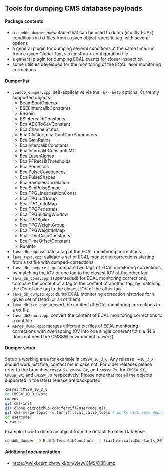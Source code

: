 ## Tools for dumping CMS database payloads

#### Package contents
   * a `conddb_dumper` executable that can be used to dump (mostly ECAL)
     conditions in txt files from a given object-specific tag, with several options
   * a general plugin for dumping several conditions at the same time/run
     from a given Global Tag, via cmsRun + configuration file.
   * a general plugin for dumping ECAL events for closer inspection
   * some utilities developed for the monitoring of the ECAL laser monitoring corrections

#### Dumper list
   * `conddb_dumper.cpp`: self-explicative via the `-h/--help` options. Currently supported objects: 
     * BeamSpotObjects
     * ESEEIntercalibConstants
     * ESGain
     * ESIntercalibConstants
     * EcalADCToGeVConstant
     * EcalChannelStatus
     * EcalClusterLocalContCorrParameters
     * EcalGainRatios
     * EcalIntercalibConstants
     * EcalIntercalibConstantsMC
     * EcalLaserAlphas
     * EcalPFRecHitThresholds
     * EcalPedestals
     * EcalPulseCovariances
     * EcalPulseShapes
     * EcalSamplesCorrelation
     * EcalSimPulseShape
     * EcalTPGLinearizationConst
     * EcalTPGLutGroup
     * EcalTPGLutIdMap
     * EcalTPGPedestals
     * EcalTPGSlidingWindow
     * EcalTPGSpike
     * EcalTPGWeightGroup
     * EcalTPGWeightIdMap
     * EcalTimeCalibConstants
     * EcalTimeOffsetConstant
     * RunInfo
   * `lava_db.cpp`: validate a tag of the ECAL monitoring corrections
   * `lava_text.cpp`: validate a set of ECAL monitoring corrections starting from a txt file with dumped-corrections
   * `lava_db_compare.cpp`: compare two tags of ECAL monitoring corrections, by
                            matching the IOV of one tag to the closest IOV of
                            the other tag
   * `lava_db_cond.cpp`: (superseded) for ECAL monitoring corrections, compare the content
                         of a tag to the content of another tag, by matching
                         the IOV of one tag to the closest IOV of the other tag
   * `lava_db_dumpId.cpp`: dump ECAL monitoring correction histories for a given set of DetId (or all of them)
   * `lava_db2txt.cpp`: convert the content of ECAL monitoring corrections to a txt file
   * `lava_db2root.cpp`: convert the content of ECAL monitoring corrections to a root file
   * `merge_dump.cpp`: merges different txt files of ECAL monitoring
                       corrections with overlapping IOV into one single
                       coherent txt file (N.B. does not need the CMSSW environment to work)

#### Dumper setup
Setup a working area for example in `CMSSW_10_3_0`. Any release `>=10_3_X`
should work just fine, contact me in case not. For older releases please refer to the branches
`cmssw_9x`, `cmssw_8x`, and `cmssw_7x`, for `CMSSW_9X`, `CMSSW_8X`, and `CMSSW_7X` respectively.
Please note that not all the objects supported in the latest release are backported.
```bash
cmsrel CMSSW_10_3_0
cd CMSSW_10_3_0/src
cmsenv
git cms-init
git clone git@github.com:ferriff/usercode.git
git cms-merge-topic -u ferriff:ecal_calib_tools # works with some apparently harmless errors
cd usercode/
scram b
```

Example: how to dump an object from the default Frontier DataBase
```bash
conddb_dumper -O EcalIntercalibConstants -t EcalIntercalibConstants_2012ABCD_offline
```

#### Additional documentation
   * https://twiki.cern.ch/twiki/bin/view/CMS/DBDump
